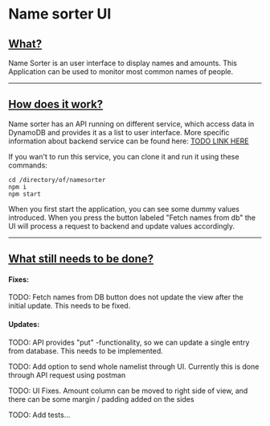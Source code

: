 # Name sorter UI



## <u>What?</u>

Name Sorter is an user interface to display names and amounts. This Application can be used to monitor most common names of people.



------



## <u>How does it work?</u>

Name sorter has an API running on different service, which access data in DynamoDB and provides it as a list to user interface. More specific information about backend service can be found here: <u>TODO LINK HERE</u>

If you wan't to run this service, you can clone it and run it using these commands:

```
cd /directory/of/namesorter
npm i
npm start
```

When you first start the application, you can see some dummy values introduced. When you press the button labeled "Fetch names from db" the UI will process a request to backend and update values accordingly.



------



## <u>What still needs to be done?</u>

#### Fixes:

TODO: Fetch names from DB button does not update the view after the initial update. This needs to be fixed.

#### Updates:

TODO: API provides "put" -functionality, so we can update a single entry from database. This needs to be implemented.

TODO: Add option to send whole namelist through UI. Currently this is done through API request using postman

TODO: UI Fixes. Amount column can be moved to right side of view, and there can be some margin / padding added on the sides

TODO: Add tests...
